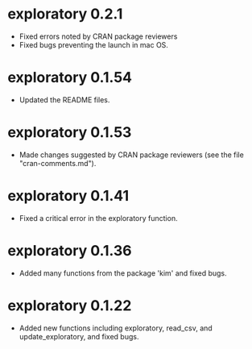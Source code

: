 # exploratory 0.2.1
* Fixed errors noted by CRAN package reviewers
* Fixed bugs preventing the launch in mac OS.

# exploratory 0.1.54
* Updated the README files.

# exploratory 0.1.53
* Made changes suggested by CRAN package reviewers 
(see the file "cran-comments.md").

# exploratory 0.1.41
* Fixed a critical error in the exploratory function.

# exploratory 0.1.36
* Added many functions from the package 'kim' and fixed bugs.

# exploratory 0.1.22
* Added new functions including exploratory, read_csv, and 
update_exploratory, and fixed bugs.
